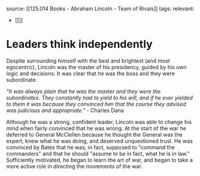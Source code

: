 source: [[125.014 Books - Abraham Lincoln - Team of Rivals]]
tags:
relevant:
- [[]]

# Leaders think independently

Despite surrounding himself with the best and brightest (and most egocentric), Lincoln was the master of his presidency, guided by his own logic and decisions. It was clear that he was the boss and they were subordinate.

_"It was always plain that he was the master and they were the subordinates. They constantly had to yield to his will, and if he ever yielded to them it was because they convinced him that the course they advised was judicious and appropriate."_ - Charles Dana

Although he was a strong, confident leader, Lincoln was able to change his mind when fairly convinced that he was wrong. At the start of the war he deferred to General McClellen because he thought the General was the expert, knew what he was doing, and deserved unquestioned trust. He was convinced by Bates that he was, in fact, supposed to "command the commanders" and that he should "assume to be in fact, what he is in law." Sufficiently motivated, he began to learn the art of war, and began to take a more active role in directing the movements of the war.


